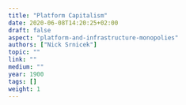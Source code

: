 ```yaml
---
title: "Platform Capitalism"
date: 2020-06-08T14:20:25+02:00
draft: false
aspect: "platform-and-infrastructure-monopolies"
authors: ["Nick Srnicek"]
topic: ""
link: ""
medium: ""
year: 1900
tags: []
weight: 1
---
```

